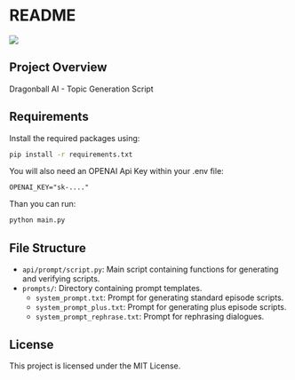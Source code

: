 # README

[<img src="https://discord.com/api/guilds/1117065409460441190/widget.png?style=banner2">](https://discord.com/invite/dragonballai)

## Project Overview

Dragonball AI - Topic Generation Script

## Requirements

Install the required packages using:

```bash
pip install -r requirements.txt
```

You will also need an OPENAI Api Key within your .env file:

```
OPENAI_KEY="sk-...."
```

Than you can run:

```bash
python main.py
```

## File Structure

- `api/prompt/script.py`: Main script containing functions for generating and verifying scripts.
- `prompts/`: Directory containing prompt templates.
  - `system_prompt.txt`: Prompt for generating standard episode scripts.
  - `system_prompt_plus.txt`: Prompt for generating plus episode scripts.
  - `system_prompt_rephrase.txt`: Prompt for rephrasing dialogues.

## License

This project is licensed under the MIT License.
